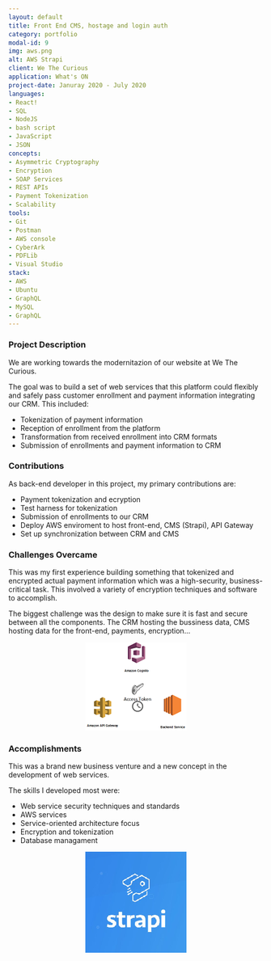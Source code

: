 ```yaml
---
layout: default
title: Front End CMS, hostage and login auth
category: portfolio
modal-id: 9
img: aws.png
alt: AWS Strapi
client: We The Curious
application: What's ON
project-date: Januray 2020 - July 2020
languages:
- React!
- SQL
- NodeJS
- bash script
- JavaScript
- JSON
concepts:
- Asymmetric Cryptography
- Encryption
- SOAP Services
- REST APIs
- Payment Tokenization
- Scalability
tools:
- Git
- Postman
- AWS console
- CyberArk
- PDFLib
- Visual Studio
stack:
- AWS
- Ubuntu
- GraphQL
- MySQL
- GraphQL
---
```


### Project Description

We are working towards the modernitazion of our website at We The Curious.

The goal was to build a set of web services that this platform could flexibly and safely pass customer enrollment and payment information integrating our CRM. This included:

* Tokenization of payment information
* Reception of enrollment from the platform
* Transformation from received enrollment into CRM formats
* Submission of enrollments and payment information to CRM 

### Contributions

As back-end developer in this project, my primary contributions are:

* Payment tokenization and ecryption
* Test harness for tokenization
* Submission of enrollments to our CRM
* Deploy AWS enviroment to host front-end, CMS (Strapi), API Gateway
* Set up synchronization between CRM and CMS

### Challenges Overcame

This was my first experience building something that tokenized and encrypted actual payment information which was a high-security, business-critical task. This involved a variety of encryption techniques and software to accomplish.

The biggest challenge was the design to make sure it is fast and secure between all the components. The CRM hosting the bussiness data, CMS hosting data for the front-end, payments, encryption...

<div style="text-align:center;">
    <img src = "/img/portfolio/awscognito.png">
</div>

### Accomplishments

This was a brand new business venture and a new concept in the development of web services.

The skills I developed most were:

* Web service security techniques and standards
* AWS services
* Service-oriented architecture focus
* Encryption and tokenization
* Database managament

<div style="text-align:center;">
    <img src = "/img/portfolio/strapi.png">
</div>